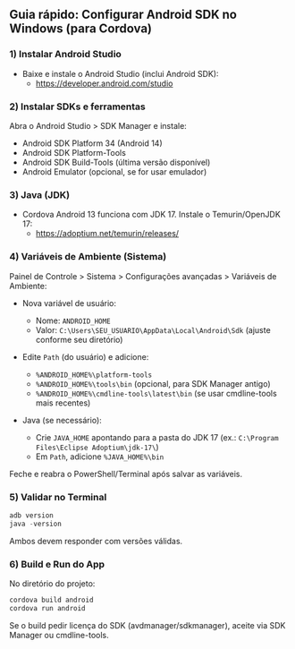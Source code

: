 ## Guia rápido: Configurar Android SDK no Windows (para Cordova)

### 1) Instalar Android Studio
- Baixe e instale o Android Studio (inclui Android SDK):
  - https://developer.android.com/studio

### 2) Instalar SDKs e ferramentas
Abra o Android Studio > SDK Manager e instale:
- Android SDK Platform 34 (Android 14)
- Android SDK Platform-Tools
- Android SDK Build-Tools (última versão disponível)
- Android Emulator (opcional, se for usar emulador)

### 3) Java (JDK)
- Cordova Android 13 funciona com JDK 17. Instale o Temurin/OpenJDK 17:
  - https://adoptium.net/temurin/releases/

### 4) Variáveis de Ambiente (Sistema)
Painel de Controle > Sistema > Configurações avançadas > Variáveis de Ambiente:

- Nova variável de usuário:
  - Nome: `ANDROID_HOME`
  - Valor: `C:\Users\SEU_USUARIO\AppData\Local\Android\Sdk` (ajuste conforme seu diretório)

- Edite `Path` (do usuário) e adicione:
  - `%ANDROID_HOME%\platform-tools`
  - `%ANDROID_HOME%\tools\bin` (opcional, para SDK Manager antigo)
  - `%ANDROID_HOME%\cmdline-tools\latest\bin` (se usar cmdline-tools mais recentes)

- Java (se necessário):
  - Crie `JAVA_HOME` apontando para a pasta do JDK 17 (ex.: `C:\Program Files\Eclipse Adoptium\jdk-17\`)
  - Em `Path`, adicione `%JAVA_HOME%\bin`

Feche e reabra o PowerShell/Terminal após salvar as variáveis.

### 5) Validar no Terminal
```powershell
adb version
java -version
```
Ambos devem responder com versões válidas.

### 6) Build e Run do App
No diretório do projeto:
```powershell
cordova build android
cordova run android
```

Se o build pedir licença do SDK (avdmanager/sdkmanager), aceite via SDK Manager ou cmdline-tools.


